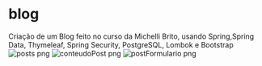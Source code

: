 # blog
Criação de um Blog feito no curso da Michelli Brito, usando Spring,Spring Data, Thymeleaf, Spring Security, PostgreSQL, Lombok e Bootstrap
![posts png](https://user-images.githubusercontent.com/62912922/84573989-33821580-ad7a-11ea-963d-31534abd57ff.jpg)
![conteudoPost png](https://user-images.githubusercontent.com/62912922/84574001-4399f500-ad7a-11ea-92f9-258269b595c8.jpg)
![postFormulario png](https://user-images.githubusercontent.com/62912922/84573994-37ae3300-ad7a-11ea-8701-a744f997bc70.jpg)
